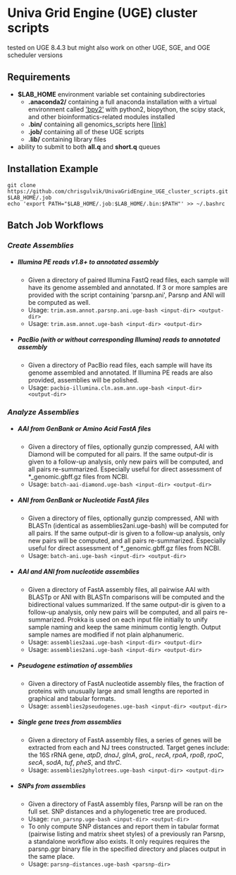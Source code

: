 # Univa Grid Engine (UGE) cluster scripts
tested on UGE 8.4.3 but might also work on other UGE, SGE, and OGE scheduler versions


## Requirements
- **$LAB_HOME** environment variable set containing subdirectories
  - **.anaconda2/** containing a full anaconda installation with a virtual environment called ['bpy2'](https://github.com/chrisgulvik/genomics_scripts#example-installation-of-bpy2-environment) with python2, biopython, the scipy stack, and other bioinformatics-related modules installed
  - **.bin/** containing all genomics_scripts here [[link]](https://github.com/chrisgulvik/genomics_scripts)
  - **.job/** containing all of these UGE scripts
  - **.lib/** containing library files
- ability to submit to both **all.q** and **short.q** queues

## Installation Example

    git clone https://github.com/chrisgulvik/UnivaGridEngine_UGE_cluster_scripts.git $LAB_HOME/.job
    echo 'export PATH="$LAB_HOME/.job:$LAB_HOME/.bin:$PATH"' >> ~/.bashrc

## Batch Job Workflows
### _Create Assemblies_
- ##### Illumina PE reads v1.8+ to annotated assembly
  - Given a directory of paired Illumina FastQ read files, each sample will have its genome assembled and annotated. If 3 or more samples are provided with the script containing 'parsnp.ani', Parsnp and ANI will be computed as well.
  - Usage: `trim.asm.annot.parsnp.ani.uge-bash <input-dir> <output-dir>`
  - Usage: `trim.asm.annot.uge-bash <input-dir> <output-dir>`

- ##### PacBio (with or without corresponding Illumina) reads to annotated assembly
  - Given a directory of PacBio read files, each sample will have its genome assembled and annotated. If Illumina PE reads are also provided, assemblies will be polished.
  - Usage: `pacbio-illumina.cln.asm.ann.uge-bash <input-dir> <output-dir>`

### _Analyze Assemblies_
- ##### AAI from GenBank or Amino Acid FastA files
  - Given a directory of files, optionally gunzip compressed, AAI with Diamond will be computed for all pairs. If the same output-dir is given to a follow-up analysis, only new pairs will be computed, and all pairs re-summarized. Especially useful for direct assessment of \*\_genomic.gbff.gz files from NCBI.
  - Usage: `batch-aai-diamond.uge-bash <input-dir> <output-dir>`

- ##### ANI from GenBank or Nucleotide FastA files
  - Given a directory of files, optionally gunzip compressed, ANI with BLASTn (identical as assemblies2ani.uge-bash) will be computed for all pairs. If the same output-dir is given to a follow-up analysis, only new pairs will be computed, and all pairs re-summarized. Especially useful for direct assessment of \*\_genomic.gbff.gz files from NCBI.
  - Usage: `batch-ani.uge-bash <input-dir> <output-dir>`

- ##### AAI and ANI from nucleotide assemblies
  - Given a directory of FastA assembly files, all pairwise AAI with BLASTp or ANI with BLASTn comparisons will be computed and the bidirectional values summarized. If the same output-dir is given to a follow-up analysis, only new pairs will be computed, and all pairs re-summarized. Prokka is used on each input file initially to unify sample naming and keep the same minimum contig length. Output sample names are modified if not plain alphanumeric.
  - Usage: `assemblies2aai.uge-bash <input-dir> <output-dir>`
  - Usage: `assemblies2ani.uge-bash <input-dir> <output-dir>`

- ##### Pseudogene estimation of assemblies
  - Given a directory of FastA nucleotide assembly files, the fraction of proteins with unusually large and small lengths are reported in graphical and tabular formats.
  - Usage: `assemblies2pseudogenes.uge-bash <input-dir> <output-dir>`

- ##### Single gene trees from assemblies
  - Given a directory of FastA assembly files, a series of genes will be extracted from each and NJ trees constructed. Target genes include:  the 16S rRNA gene, *atpD*, *dnaJ*, *glnA*, *groL*, *recA*, *rpoA*, *rpoB*, *rpoC*, *secA*, *sodA*, *tuf*, *pheS*, and *thrC*.
  - Usage: `assemblies2phylotrees.uge-bash <input-dir> <output-dir>`

- ##### SNPs from assemblies
  - Given a directory of FastA assembly files, Parsnp will be ran on the full set. SNP distances and a phylogenetic tree are produced.
  - Usage: `run_parsnp.uge-bash <input-dir> <output-dir>`
  - To only compute SNP distances and report them in tabular format (pairwise listing and matrix sheet styles) of a previously ran Parsnp, a standalone workflow also exists. It only requires requires the parsnp.ggr binary file in the specified directory and places output in the same place.
  - Usage: `parsnp-distances.uge-bash <parsnp-dir>`
